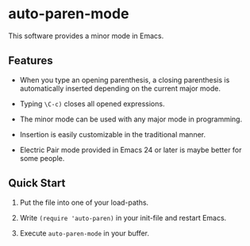 # auto-paren-mode

This software provides a minor mode in Emacs.

## Features

* When you type an opening parenthesis, a closing parenthesis is automatically inserted depending on the current major mode.

* Typing `\C-c)` closes all opened expressions.

* The minor mode can be used with any major mode in programming.

* Insertion is easily customizable in the traditional manner.

* Electric Pair mode provided in Emacs 24 or later is maybe better for some people.

## Quick Start

1. Put the file into one of your load-paths.

2. Write `(require 'auto-paren)` in your init-file and restart Emacs.

3. Execute `auto-paren-mode` in your buffer.

